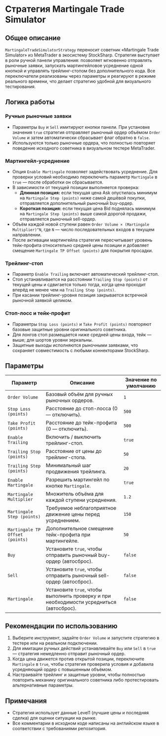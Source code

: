 # Стратегия Martingale Trade Simulator

## Общее описание

`MartingaleTradeSimulatorStrategy` переносит советник «Martingale Trade Simulator» из MetaTrader в экосистему StockSharp. Стратегия выступает в роли ручной панели управления: позволяет мгновенно отправлять рыночные заявки, запускать мартингейловое усреднение одной кнопкой и управлять трейлинг-стопом без дополнительного кода. Все переключатели реализованы через параметры и реагируют в режиме реального времени, что делает стратегию удобной для визуального тестирования.

## Логика работы

### Ручные рыночные заявки
- Параметры `Buy` и `Sell` имитируют кнопки панели. При установке значения `true` стратегия отправляет рыночный ордер объёмом `Order Volume` и затем автоматически сбрасывает флаг обратно в `false`.
- Используются только рыночные ордера, что полностью повторяет поведение исходного советника в визуальном тестере MetaTrader.

### Мартингейл-усреднение
- Опция `Enable Martingale` позволяет задействовать усреднение. Для проверки условий необходимо переключить параметр `Martingale` в `true` — после обработки он сбрасывается.
- В зависимости от текущей позиции выполняется проверка:
  - **Длинная позиция:** если текущая цена Ask опустилась минимум на `Martingale Step (points)` ниже самой дешёвой покупки, отправляется дополнительный рыночный buy-ордер.
  - **Короткая позиция:** если текущая цена Bid поднялась минимум на `Martingale Step (points)` выше самой дорогой продажи, отправляется рыночный sell-ордер.
- Объём каждой новой ступени равен `Order Volume × (Martingale Multiplier)^N`, где `N` — число последовательных входов в текущем направлении.
- После активации мартингейла стратегия пересчитывает уровень тейк-профита относительно средней цены позиции и добавляет смещение `Martingale TP Offset (points)` для покрытия просадки.

### Трейлинг-стоп
- Параметр `Enable Trailing` включает автоматический трейлинг-стоп.
- Стоп устанавливается на расстоянии `Trailing Stop (points)` от текущей цены и сдвигается только тогда, когда цена проходит вперёд не менее чем на `Trailing Step (points)`.
- При касании трейлинг-уровня позиция закрывается встречной рыночной заявкой целиком.

### Стоп-лосс и тейк-профит
- Параметры `Stop Loss (points)` и `Take Profit (points)` повторяют базовые защитные уровни оригинального советника.
- Для лонгов стоп размещается ниже средней цены входа, тейк — выше; для шортов уровни зеркальны.
- Защитные выходы исполняются рыночными заявками, что сохраняет совместимость с любыми коннекторами StockSharp.

## Параметры

| Параметр | Описание | Значение по умолчанию |
|----------|----------|-----------------------|
| `Order Volume` | Базовый объём для ручных рыночных ордеров. | `1` |
| `Stop Loss (points)` | Расстояние до стоп-лосса (0 — отключить). | `500` |
| `Take Profit (points)` | Расстояние до тейк-профита (0 — отключить). | `500` |
| `Enable Trailing` | Включить / выключить трейлинг-стоп. | `true` |
| `Trailing Stop (points)` | Расстояние от цены до трейлинг-стопа. | `50` |
| `Trailing Step (points)` | Минимальный шаг продвижения трейлинга. | `20` |
| `Enable Martingale` | Разрешить мартингейл по кнопке `Martingale`. | `true` |
| `Martingale Multiplier` | Множитель объёма для каждой ступени усреднения. | `1.2` |
| `Martingale Step (points)` | Требуемое неблагоприятное движение цены перед усреднением. | `150` |
| `Martingale TP Offset (points)` | Дополнительное смещение тейк-профита при мартингейле. | `50` |
| `Buy` | Установите `true`, чтобы отправить рыночный buy-ордер (автосброс). | `false` |
| `Sell` | Установите `true`, чтобы отправить рыночный sell-ордер (автосброс). | `false` |
| `Martingale` | Установите `true`, чтобы выполнить проверку и при необходимости усредниться (автосброс). | `false` |

## Рекомендации по использованию

1. Выберите инструмент, задайте `Order Volume` и запустите стратегию в тестере или на реальном подключении.
2. Для имитации ручных действий устанавливайте `Buy` или `Sell` в `true` — стратегия немедленно отправит рыночный ордер.
3. Когда цена движется против открытой позиции, переключите `Martingale` в `true`, чтобы стратегия проверила условия и добавила усредняющий ордер с повышенным объёмом.
4. Настраивайте трейлинг и защитные уровни, чтобы полностью повторить механику оригинального советника либо протестировать альтернативные параметры.

## Примечания

- Стратегия использует данные Level1 (лучшие цены и последняя сделка) для оценки ситуации на рынке.
- Все комментарии в исходном коде написаны на английском языке в соответствии с требованиями репозитория.
